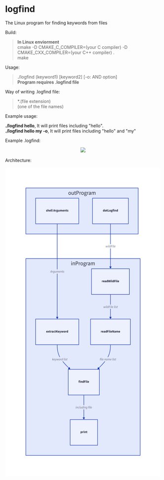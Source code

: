 # logfind

The Linux program for finding keywords from files   

Build:   
>__In Linux enviorment__   
>cmake -D CMAKE_C_COMPILER=(your C compiler) -D CMAKE_CXX_COMPILER=(your C++ compiler) .   
>make

Usage:     
>./logfind (keyword1) [keyword2] [-o: AND option]    
>__Program requires .logfind file__  

Way of writing .logfind file:
>*.(file extension)   
>(one of the file names)

Example usage:    
    
__./logfind hello__, It will print files including "hello".    
__./logfind hello my -o__, It will print files including "hello" and "my"

Example .logfind:

<p align="center"> <img src="https://user-images.githubusercontent.com/59336397/215263176-8e097865-902f-4aaf-8c39-e61e6dd38bc3.png"> </p>


Architecture:   

<p align="center"><img src="img/architechure.png" width="500px" height="1000px" ></img><br/></p>
